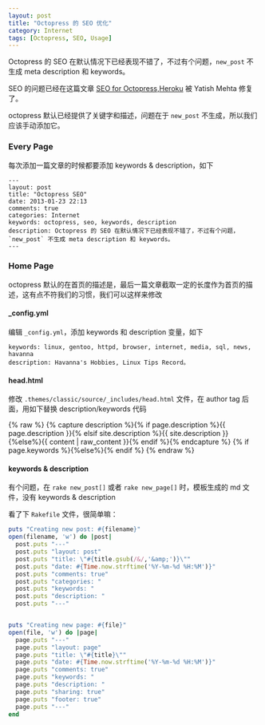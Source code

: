 ```yaml
---
layout: post
title: "Octopress 的 SEO 优化"
category: Internet
tags: [Octopress, SEO, Usage]
---
```


Octopress 的 SEO 在默认情况下已经表现不错了，不过有个问题，`new_post` 不生成 meta description 和 keywords。

SEO 的问题已经在这篇文章 [SEO for Octopress,Heroku](http://www.yatishmehta.in/seo-for-octopress) 被 Yatish Mehta 修复了。

octopress 默认已经提供了关键字和描述，问题在于 `new_post` 不生成，所以我们应该手动添加它。

### Every Page

每次添加一篇文章的时候都要添加 keywords & description，如下

<!-- more -->
    ---
    layout: post
    title: "Octopress SEO"
    date: 2013-01-23 22:13
    comments: true
    categories: Internet
    keywords: octopress, seo, keywords, description
    description: Octopress 的 SEO 在默认情况下已经表现不错了，不过有个问题，`new_post` 不生成 meta description 和 keywords。
    ---

### Home Page

octopress 默认的在首页的描述是，最后一篇文章截取一定的长度作为首页的描述，这有点不符我们的习惯，我们可以这样来修改

#### _config.yml

编辑 `_config.yml`，添加 keywords 和 description 变量，如下

    keywords: linux, gentoo, httpd, browser, internet, media, sql, news, havanna
    description: Havanna's Hobbies, Linux Tips Record。

#### head.html

修改 `.themes/classic/source/_includes/head.html` 文件，在 author tag 后面，用如下替换 description/keywords 代码

{% raw %}
    <meta name="author" content="{{ site.author }}">
    {% capture description %}{% if page.description %}{{ page.description }}{% elsif site.description %}{{ site.description }}{%else%}{{ content | raw_content }}{% endif %}{% endcapture %}
    <meta name="description" content="{{ description | strip_html | condense_spaces | truncate:150 }}">
    {% if page.keywords %}<meta name="keywords" content="{{ page.keywords }}">{%else%}<meta name="keywords" content="{{ site.keywords }}">{% endif %}
{% endraw %}

#### keywords & description

有个问题，在 `rake new_post[]` 或者 `rake new_page[]` 时，模板生成的 md 文件，没有 keywords & description

看了下 `Rakefile` 文件，很简单嘛：

```ruby
puts "Creating new post: #{filename}"
open(filename, 'w') do |post|
  post.puts "---"
  post.puts "layout: post"
  post.puts "title: \"#{title.gsub(/&/,'&amp;')}\""
  post.puts "date: #{Time.now.strftime('%Y-%m-%d %H:%M')}"
  post.puts "comments: true"
  post.puts "categories: "
  post.puts "keywords: "
  post.puts "description: "
  post.puts "---"


puts "Creating new page: #{file}"
open(file, 'w') do |page|
  page.puts "---"
  page.puts "layout: page"
  page.puts "title: \"#{title}\""
  page.puts "date: #{Time.now.strftime('%Y-%m-%d %H:%M')}"
  page.puts "comments: true"
  page.puts "keywords: "
  page.puts "description: "
  page.puts "sharing: true"
  page.puts "footer: true"
  page.puts "---"
end
```

